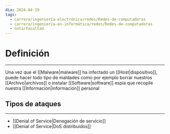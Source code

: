 ```yaml
---
dia: 2024-04-19
tags:
  - carrera/ingeniería-electrónica/redes/Redes-de-computadoras
  - carrera/ingeniería-en-informática/redes/Redes-de-computadoras
  - nota/facultad
---
```

# Definición
---
Una vez que el [[Malware|malware]] ha infectado un [[Host|dispositivo]], puede hacer todo tipo de maldades como por ejemplo borrar nuestros [[Archivo|archivos]] o instalar [[Software|software]] espía que recopile nuestra [[Información|información]] personal

## Tipos de ataques
---
* [[Denial of Service|Denegación de servicio]] 
* [[Denial of Service|DoS distribuidos]]

